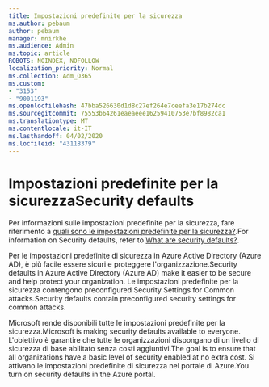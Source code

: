 ```yaml
---
title: Impostazioni predefinite per la sicurezza
ms.author: pebaum
author: pebaum
manager: mnirkhe
ms.audience: Admin
ms.topic: article
ROBOTS: NOINDEX, NOFOLLOW
localization_priority: Normal
ms.collection: Adm_O365
ms.custom:
- "3153"
- "9001193"
ms.openlocfilehash: 47bba526630d1d8c27ef264e7ceefa3e17b274dc
ms.sourcegitcommit: 75553b64261eaeaeee16259410753e7bf8982ca1
ms.translationtype: MT
ms.contentlocale: it-IT
ms.lasthandoff: 04/02/2020
ms.locfileid: "43118379"
---
```

# <a name="security-defaults"></a><span data-ttu-id="2501d-102">Impostazioni predefinite per la sicurezza</span><span class="sxs-lookup"><span data-stu-id="2501d-102">Security defaults</span></span>

<span data-ttu-id="2501d-103">Per informazioni sulle impostazioni predefinite per la sicurezza, fare riferimento a [quali sono le impostazioni predefinite per la sicurezza?](https://docs.microsoft.com/azure/active-directory/conditional-access/concept-conditional-access-security-defaults).</span><span class="sxs-lookup"><span data-stu-id="2501d-103">For information on Security defaults, refer to [What are security defaults?](https://docs.microsoft.com/azure/active-directory/conditional-access/concept-conditional-access-security-defaults).</span></span>

<span data-ttu-id="2501d-104">Per le impostazioni predefinite di sicurezza in Azure Active Directory (Azure AD), è più facile essere sicuri e proteggere l'organizzazione.</span><span class="sxs-lookup"><span data-stu-id="2501d-104">Security defaults in Azure Active Directory (Azure AD) make it easier to be secure and help protect your organization.</span></span> <span data-ttu-id="2501d-105">Le impostazioni predefinite per la sicurezza contengono preconfigured Security Settings for Common attacks.</span><span class="sxs-lookup"><span data-stu-id="2501d-105">Security defaults contain preconfigured security settings for common attacks.</span></span>

<span data-ttu-id="2501d-106">Microsoft rende disponibili tutte le impostazioni predefinite per la sicurezza.</span><span class="sxs-lookup"><span data-stu-id="2501d-106">Microsoft is making security defaults available to everyone.</span></span> <span data-ttu-id="2501d-107">L'obiettivo è garantire che tutte le organizzazioni dispongano di un livello di sicurezza di base abilitato senza costi aggiuntivi.</span><span class="sxs-lookup"><span data-stu-id="2501d-107">The goal is to ensure that all organizations have a basic level of security enabled at no extra cost.</span></span> <span data-ttu-id="2501d-108">Si attivano le impostazioni predefinite di sicurezza nel portale di Azure.</span><span class="sxs-lookup"><span data-stu-id="2501d-108">You turn on security defaults in the Azure portal.</span></span>
